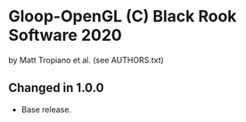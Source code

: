 Gloop-OpenGL (C) Black Rook Software 2020 
=========================================
by Matt Tropiano et al. (see AUTHORS.txt)


Changed in 1.0.0
----------------

- Base release.
